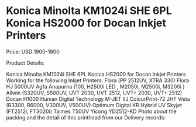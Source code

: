# Konica Minolta KM1024i SHE 6PL Konica HS2000 for Docan Inkjet Printers

Price: USD:1900-1900

Product Details:

Konica Minolta KM1024i SHE 6PL Konica HS2000 for Docan Inkjet Printers
Working for the following Inkjet Printers:
Flora (PP 2512UV, XTRA 330)
Flora HJ 5000UV
Agfa Anapurna (100, H2500i
LED
, M2050i, M2500i, M3200i )
Allwin (S320UV, S500UV, UVT 2030, UVT 2512, UVT+ 2030, UVT+ 2512)
Docan H1000
Human Digital Technology M-JET
IIJ ColourPrint-72
JHF Vista (R3300, R6000, V300UV, V500UV)
Optimum Digital KR Hybrid UV
Skyjet (FT2512i, FT3020i)
Taimes T50UV
Yicong YD2512-KD
Photo about the packing and the detail of this printhead from our Delivery records: